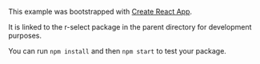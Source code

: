 This example was bootstrapped with [Create React App](https://github.com/facebook/create-react-app).

It is linked to the r-select package in the parent directory for development purposes.

You can run `npm install` and then `npm start` to test your package.
